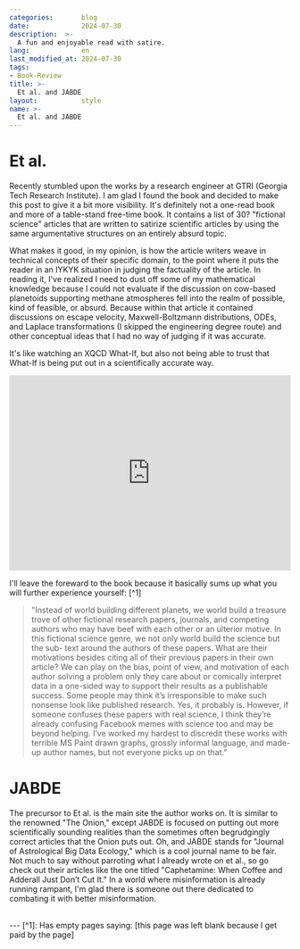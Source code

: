 ```yaml
---
categories:       blog
date:             2024-07-30
description:  >-
  A fun and enjoyable read with satire.
lang:             en
last_modified_at: 2024-07-30
tags:
- Book-Review
title: >-
  Et al. and JABDE
layout:           style
name: >-
  Et al. and JABDE
---
```


# Et al.

Recently stumbled upon the works by a research engineer at GTRI (Georgia Tech Research Institute). I am glad I found the book and decided to make this post to give it a bit more visibility. It's definitely not a one-read book and more of a table-stand free-time book. It contains a list of 30? "fictional science" articles that are written to satirize scientific articles by using the same argumentative structures on an entirely absurd topic. 

What makes it good, in my opinion, is how the article writers weave in technical concepts of their specific domain, to the point where it puts the reader in an IYKYK situation in judging the factuality of the article. In reading it, I've realized I need to dust off some of my mathematical knowledge because I could not evaluate if the discussion on cow-based planetoids supporting methane atmospheres fell into the realm of possible, kind of feasible, or absurd. Because within that article it contained discussions on escape velocity, Maxwell-Boltzmann distributions, ODEs, and Laplace transformations (I skipped the engineering degree route) and other conceptual ideas that I had no way of judging if it was accurate. 

It's like watching an XQCD What-If, but also not being able to trust that What-If is being put out in a scientifically accurate way.

<iframe class="py-3" width="100%" height="350" src="https://www.youtube.com/embed/RgBYohJ7mIk?si=wU97oGLMQQFBnGa1" title="YouTube video player" frameborder="0" allow="accelerometer; autoplay; clipboard-write; encrypted-media; gyroscope; picture-in-picture; web-share" referrerpolicy="strict-origin-when-cross-origin" allowfullscreen></iframe>

I'll leave the foreward to the book because it basically sums up what you will further experience yourself: [^1]

>"Instead of world building different planets, we world build a treasure trove of other fictional research papers, journals, and competing authors who may have beef with each other or an  ulterior motive. In this fictional science genre, we not only world build the science but the sub- text around the authors of these papers. What are their motivations besides citing all of their  previous papers in their own article? We can play on the bias, point of view, and motivation of  each author solving a problem only they care about or comically interpret data in a one-sided  way to support their results as a publishable success. Some people may think it’s irresponsible  to make such nonsense look like published research. Yes, it probably is. However, if someone  confuses these papers with real science, I think they’re already confusing Facebook memes  with science too and may be beyond helping. I’ve worked my hardest to discredit these works  with terrible MS Paint drawn graphs, grossly informal language, and made-up author names,  but not everyone picks up on that."

# JABDE

 The precursor to Et al. is the main site the author works on. It is similar to the renowned "The Onion," except JABDE is focused on putting out more scientifically sounding realities than the sometimes often begrudgingly correct articles that the Onion puts out. Oh, and JABDE stands for "Journal of Astrological Big Data Ecology," which is a cool journal name to be fair. Not much to say without parroting what I already wrote on et al., so go check out their articles like the one titled "Caphetamine: When Coffee and Adderall Just Don’t Cut It." In a world where misinformation is already running rampant, I'm glad there is someone out there dedicated to combating it with better misinformation.

<br/>
---
[^1]: Has empty pages saying: [this page was left blank because I get paid by the page]
